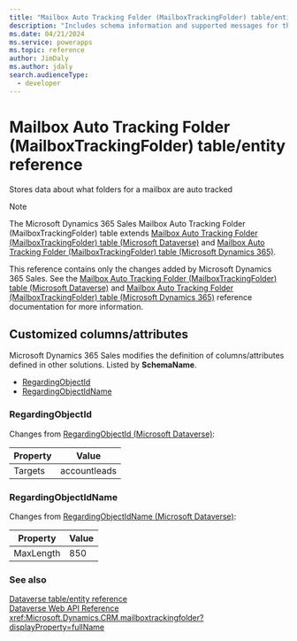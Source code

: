 ```yaml
---
title: "Mailbox Auto Tracking Folder (MailboxTrackingFolder) table/entity reference (Microsoft Dynamics 365 Sales) | Microsoft Docs"
description: "Includes schema information and supported messages for the Mailbox Auto Tracking Folder (MailboxTrackingFolder) table/entity with Microsoft Dynamics 365 Sales."
ms.date: 04/21/2024
ms.service: powerapps
ms.topic: reference
author: JimDaly
ms.author: jdaly
search.audienceType: 
  - developer
---
```


# Mailbox Auto Tracking Folder (MailboxTrackingFolder) table/entity reference

Stores data about what folders for a mailbox are auto tracked

> [!NOTE]
> The Microsoft Dynamics 365 Sales Mailbox Auto Tracking Folder (MailboxTrackingFolder) table extends [Mailbox Auto Tracking Folder (MailboxTrackingFolder) table (Microsoft Dataverse)](/power-apps/developer/data-platform/reference/entities/mailboxtrackingfolder) and [Mailbox Auto Tracking Folder (MailboxTrackingFolder) table (Microsoft Dynamics 365)](/dynamics365/developer/reference/dataverse/entities/mailboxtrackingfolder).
>
> This reference contains only the changes added by Microsoft Dynamics 365 Sales.
> See the [Mailbox Auto Tracking Folder (MailboxTrackingFolder) table (Microsoft Dataverse)](/power-apps/developer/data-platform/reference/entities/mailboxtrackingfolder) and [Mailbox Auto Tracking Folder (MailboxTrackingFolder) table (Microsoft Dynamics 365)](/dynamics365/developer/reference/dataverse/entities/mailboxtrackingfolder) reference documentation for more information.



## Customized columns/attributes

Microsoft Dynamics 365 Sales
modifies the definition of columns/attributes defined in other solutions. Listed by **SchemaName**.

- [RegardingObjectId](#BKMK_RegardingObjectId)
- [RegardingObjectIdName](#BKMK_RegardingObjectIdName)

### <a name="BKMK_RegardingObjectId"></a> RegardingObjectId

Changes from [RegardingObjectId (Microsoft Dataverse)](/power-apps/developer/data-platform/reference/entities/mailboxtrackingfolder#BKMK_RegardingObjectId):

|Property|Value|
|---|---|
|Targets|accountleads|


### <a name="BKMK_RegardingObjectIdName"></a> RegardingObjectIdName

Changes from [RegardingObjectIdName (Microsoft Dataverse)](/power-apps/developer/data-platform/reference/entities/mailboxtrackingfolder#BKMK_RegardingObjectIdName):

|Property|Value|
|---|---|
|MaxLength|850|




### See also

[Dataverse table/entity reference](../about-entity-reference.md)  
[Dataverse Web API Reference](/power-apps/developer/data-platform/webapi/reference/about)   
<xref:Microsoft.Dynamics.CRM.mailboxtrackingfolder?displayProperty=fullName>

